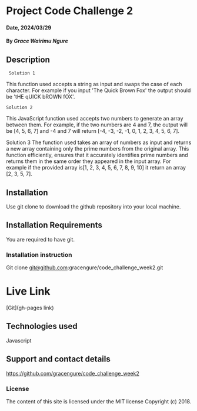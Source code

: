 # Project Code Challenge 2

#### Date, 2024/03/29

#### By *Grace Wairimu Ngure*

## Description
     Solution 1
This function  used  accepts a string as input and swaps the case of each character. For example if you input 'The Quick Brown Fox' the output should be 'tHE qUICK bROWN fOX'.

    Solution 2
This JavaScript function used accepts two numbers to generate an array between them. For example, if the two numbers are 4 and 7, the output will be [4, 5, 6, 7] and -4 and 7 will return [-4, -3, -2, -1, 0, 1, 2, 3, 4, 5, 6, 7].

   Solution 3
The function used takes an array of numbers as input and returns a new array containing only the prime numbers from the original array.  This function efficiently, ensures that it accurately identifies prime numbers and returns them in the same order they appeared in the input array. For example if the provided  array  is[1, 2, 3, 4, 5, 6, 7, 8, 9, 10] it return an array [2, 3, 5, 7].



## Installation
 Use git clone to download the github repository into your local machine.

## Installation Requirements
 You are required to have git.

### Installation instruction

Git clone git@github.com:gracengure/code_challenge_week2.git



# Live Link
[Git](gh-pages link)

## Technologies used

Javascript

## Support and contact details
https://github.com/gracengure/code_challenge_week2

### License
The content of this site is licensed under the MIT license
Copyright (c) 2018.


